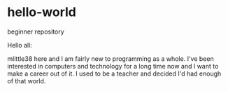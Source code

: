 # hello-world
beginner repository


Hello all:

mlittle38 here and I am fairly new to programming as a whole.
I've been interested in computers and technology for a long time
now and I want to make a career out of it. I used to be a teacher
and decided I'd had enough of that world.
